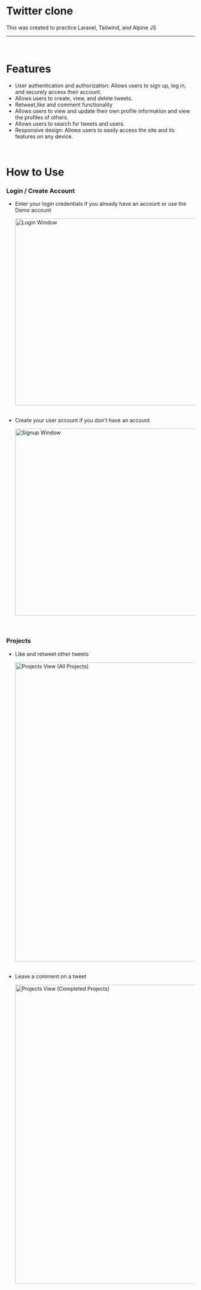 # Twitter clone

This was created to practice Laravel, Tailwind, and Alpine JS

<hr/>
  
<br/>
  
# Features
  - User authentication and authorization: Allows users to sign up, log in, and securely access their account.
  - Allows users to create, view, and delete tweets.
  - Retweet,like and comment functionality
  - Allows users to view and update their own profile information and view the profiles of others.
  - Allows users to search for tweets and users.
  - Responsive design: Allows users to easily access the site and its features on any device.

<br/>

# How to Use
  
### Login / Create Account
  
- Enter your login credentials if you already have an account or use the Demo account
  
  <img src="{{ asset('/images/sign_in.png') }}" width="500" alt="Login Window" />

  <br/>
  <br/>
  
- Create your user account if you don't have an account
  
  <img src="{{ asset('/images/create.png') }}" width="500" alt="Signup Window" />

  <br/>
  <br/>
  <br/>
  
### Projects
  
- Like and retweet other tweets

  <img src="{{ asset('/images/like.png') }}" width="800" alt="Projects View (All Projects)" />
 
  <br/>
  <br/>
  
- Leave a comment on a tweet

  <img src="{{ asset('/images/comment.png') }}" width="800" alt="Projects View (Completed Projects)" />  
 
  <br/>
  <br/>
